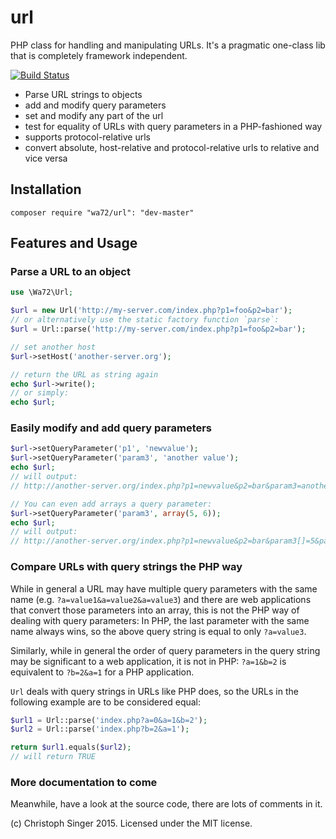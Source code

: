 url
===

PHP class for handling and manipulating URLs. It's a pragmatic one-class lib that is completely framework independent.

[![Build Status](https://secure.travis-ci.org/wasinger/url.png?branch=master)](http://travis-ci.org/wasinger/url)

- Parse URL strings to objects
- add and modify query parameters
- set and modify any part of the url
- test for equality of URLs with query parameters in a PHP-fashioned way
- supports protocol-relative urls
- convert absolute, host-relative and protocol-relative urls to relative and vice versa

Installation
------------
```
composer require "wa72/url": "dev-master"
```

Features and Usage
------------------

### Parse a URL to an object ###

```php
use \Wa72\Url;

$url = new Url('http://my-server.com/index.php?p1=foo&p2=bar');
// or alternatively use the static factory function `parse`:
$url = Url::parse('http://my-server.com/index.php?p1=foo&p2=bar');

// set another host
$url->setHost('another-server.org');

// return the URL as string again
echo $url->write();
// or simply:
echo $url;
```

### Easily modify and add query parameters ###

```php
$url->setQueryParameter('p1', 'newvalue');
$url->setQueryParameter('param3', 'another value');
echo $url;
// will output:
// http://another-server.org/index.php?p1=newvalue&p2=bar&param3=another%20value

// You can even add arrays a query parameter:
$url->setQueryParameter('param3', array(5, 6));
echo $url;
// will output:
// http://another-server.org/index.php?p1=newvalue&p2=bar&param3[]=5&param3[]=6
```

### Compare URLs with query strings the PHP way ###

While in general a URL may have multiple query parameters with the same name 
(e.g. `?a=value1&a=value2&a=value3`) and there are web applications that convert
those parameters into an array, this is not the PHP way of dealing with query parameters:
In PHP, the last parameter with the same name always wins, so the 
above query string is equal to only `?a=value3`.

Similarly, while in general the order of query parameters in the query string may
be significant to a web application, it is not in PHP: `?a=1&b=2` is equivalent 
to `?b=2&a=1` for a PHP application.

`Url` deals with query strings in URLs like PHP does, so the URLs in the following
example are to be considered equal:

```php
$url1 = Url::parse('index.php?a=0&a=1&b=2');
$url2 = Url::parse('index.php?b=2&a=1');

return $url1.equals($url2);
// will return TRUE
```

### More documentation to come ###

Meanwhile, have a look at the source code, there are lots of comments in it.

(c) Christoph Singer 2015. Licensed under the MIT license.
